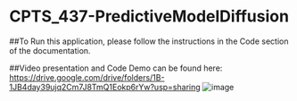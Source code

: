 # CPTS_437-PredictiveModelDiffusion

##To Run this application, please follow the instructions in the Code section of the documentation. 

##Video presentation and Code Demo can be found here: https://drive.google.com/drive/folders/1B-1JB4day39ujq2Cm7J8TmQ1Eokp6rYw?usp=sharing 
![image](https://github.com/AndrewLefors/CPTS_437-PredictiveModelDiffusion/assets/35347055/9ad89385-8889-4fbf-9733-da7c93292b66)
